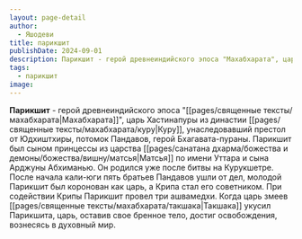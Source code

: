 ```yaml
---
layout: page-detail
author:
  - Яшодеви
title: парикшит
publishDate: 2024-09-01
description: Парикшит - герой древнеиндийского эпоса "Махабхарата", царь Хастинапуры из династии Куру, унаследовавший престол от Юдхиштхиры, потомок Пандавов, герой Бхагавата-пураны. Парикшит был сыном принцессы из царства Матсья по имени Уттара и сына Арджуны Абхиманью. Он родился уже после битвы на Курукшетре. После начала кали-юги пять братьев Пандавов ушли от дел, молодой Парикшит был коронован как царь, а Крипа стал его советником. При содействии Крипы Парикшит провел три ашвамедхи. Когда царь змеев Такшака укусил Парикшита, царь, оставив свое бренное тело, достиг освобождения, вознесясь в духовный мир.
tags:
  - парикшит
image:
---
```

**Парикшит** - герой древнеиндийского эпоса "[[pages/священные тексты/махабхарата|Махабхарата]]", царь Хастинапуры из династии [[pages/священные тексты/махабхарата/куру|Куру]], унаследовавший престол от Юдхиштхиры, потомок Пандавов, герой Бхагавата-пураны. Парикшит был сыном принцессы из царства [[pages/санатана дхарма/божества и демоны/божества/вишну/матсья|Матсья]] по имени Уттара и сына Арджуны Абхиманью. Он родился уже после битвы на Курукшетре. После начала кали-юги пять братьев Пандавов ушли от дел, молодой Парикшит был коронован как царь, а Крипа стал его советником. При содействии Крипы Парикшит провел три ашвамедхи. Когда царь змеев [[pages/священные тексты/махабхарата/такшака|Такшака]] укусил Парикшита, царь, оставив свое бренное тело, достиг освобождения, вознесясь в духовный мир.

